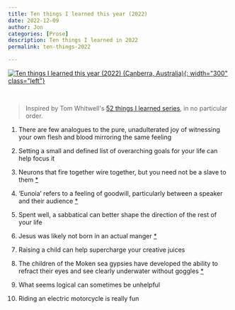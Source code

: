 ```yaml
---
title: Ten things I learned this year (2022)
date: 2022-12-09
author: Jon
categories: [Prose]
description: Ten things I learned in 2022
permalink: ten-things-2022

---
```


[![Ten things I learned this year (2022) (Canberra, Australia)](/assets/img/ten22.jpg){: width="300" class="left"}](https://www.instagram.com/)

<br clear="left"/>

> Inspired by Tom Whitwell's [52 things I learned series](https://medium.com/magnetic/52-things-i-learned-in-2022-db5fcd4aea6e), in no particular order.

1. There are few analogues to the pure, unadulterated joy of witnessing your own flesh and blood mirroring the same feeling

2. Setting a small and defined list of overarching goals for your life can help focus it

3. Neurons that fire together wire together, but you need not be a slave to them [*](https://www.normandoidge.com/?page_id=1259) 

4. ‘Eunoia’ refers to a feeling of goodwill, particularly between a speaker and their audience [*](https://en.wikipedia.org/wiki/Eunoia)

5. Spent well, a sabbatical can better shape the direction of the rest of your life

6. Jesus was likely not born in an actual manger [*](https://undeceptions.com/history/away-in-a-manger-was-jesus-really-born-in-a-stable/)

7. Raising a child can help supercharge your creative juices 

8. The children of the Moken sea gypsies have developed the ability to refract their eyes and see clearly underwater without goggles [*](https://www.bbc.com/future/article/20160229-the-sea-nomad-children-who-see-like-dolphins)

9. What seems logical can sometimes be unhelpful

10. Riding an electric motorcycle is really fun
